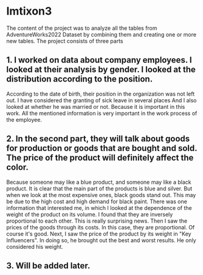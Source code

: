 # Imtixon3

The content of the project was to analyze all the tables from AdventureWorks2022 Dataset by combining them and creating one or more new tables.
The project consists of three parts

 ## 1. I worked on data about company employees. I looked at their analysis by gender. I looked at the distribution according to the position.
According to the date of birth, their position in the organization was not left out. I have considered the granting of sick leave in several places
And I also looked at whether he was married or not. Because it is important in this work. All the mentioned information is very important in the work process of the employee.

## 2. In the second part, they will talk about goods for production or goods that are bought and sold. The price of the product will definitely affect the color.
Because someone may like a blue product, and someone may like a black product. It is clear that the main part of the products is blue and silver.
But when we look at the most expensive ones, black goods stand out. This may be due to the high cost and high demand for black paint.
There was one information that interested me, in which I looked at the dependence of the weight of the product on its volume. I found that they are inversely proportional to each other. This is really surprising news.
Then I saw the prices of the goods through its costs. In this case, they are proportional. Of course it's good. Next, I saw the price of the product by its weight in "Key Influencers".
In doing so, he brought out the best and worst results. He only considered his weight.
 
## 3. Will be added later.
